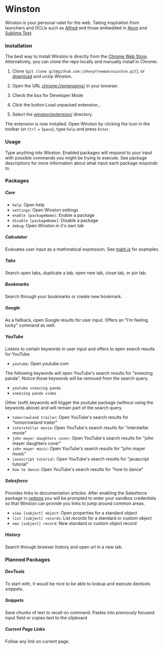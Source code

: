# Winston

Winston is your personal valet for the web. Taking inspiration from launchers and GCLIs such as [Alfred](http://www.alfredapp.com/) and those embedded in [Atom](https://atom.io/) and [Sublime Text](http://www.sublimetext.com/).

### Installation

The best way to install Winston is directly from the [Chrome Web Store](https://chrome.google.com/webstore/detail/winston/kkojmlcbloeljojhbmkkjgbjkafgcjom). Alternatively, you can clone the repo locally and manually install in Chrome:

1. Clone (`git clone git@github.com:johnnyfreeman/winston.git`), or [download](https://github.com/johnnyfreeman/winston/archive/master.zip) and unzip Winston.

2. Open the URL [chrome://extensions/](chrome://extensions/) in your browser.

3. Check the box for Developer Mode

4. Click the button Load unpacked extension...

5. Select the [winston/extension/](https://github.com/johnnyfreeman/winston/tree/master/extension) directory.

The extension is now installed. Open Winston by clicking the icon in the toolbar (or `Ctrl` + `Space`), type `help` and press `Enter`.

### Usage

Type anything into Winston. Enabled packages will respond to your input with possible commands you might be trying to execute. See package descriptions for more information about what input each package responds to.

### Packages

##### Core

* `help`: Open help
* `settings`: Open Winston settings
* `enable [packageName]`: Enable a package
* `disable [packageName]`: Disable a package
* `debug`: Open Winston in it's own tab

##### Calculator

Evaluates user input as a mathmatical expression. See [math.js](http://mathjs.org/) for examples.

##### Tabs

Search open tabs, duplicate a tab, open new tab, close tab, or pin tab.

##### Bookmarks

Search through your bookmarks or create new bookmark.

##### Google

As a fallback, open Google results for user input. Offers an "I'm feeling lucky" command as well.

##### YouTube

Listens to certain keywords in user input and offers to open search results for YouTube.

* `youtube`: Open youtube.com

The following keywords will open YouTube's search results for "sneezing panda". Notice those keywords will be removed from the search query.

* `youtube sneezing panda`
* `sneezing panda video`

Other (soft) keywords will trigger the youtube package (without using the keywords above) and will remain part of the search query.

* `tomorrowland trailer`: Open YouTube's search results for "tomorrowland trailer"
* `interstellar movie`: Open YouTube's search results for "interstellar movie"
* `john mayer daughters cover`: Open YouTube's search results for "john mayer daughters cover"
* `john mayer music`: Open YouTube's search results for "john mayer music"
* `javascript tutorial`: Open YouTube's search results for "javascript tutorial"
* `how to dance`: Open YouTube's search results for "how to dance"


##### Salesforce

Provides links to documentation articles. After enabling the Salesforce package in [options](chrome://extensions/?options=kkojmlcbloeljojhbmkkjgbjkafgcjom) you will be prompted to enter your sandbox credentials so that Winston can provide you links to jump around common areas.

* `view [sobject] object`: Open properties for a standard object
* `list [sobject] records`: List records for a standard or custom object
* `new [sobject] record`: New standard or custom object record

##### History

Search through browser history and open url in a new tab.

### Planned Packages

##### DevTools

To start with, it would be nice to be able to lookup and execute devtools snippets.

##### Snippets

Save chunks of text to recall on command. Pastes into previously focused input field or copies text to the clipboard

##### Current Page Links

Follow any link on current page.
